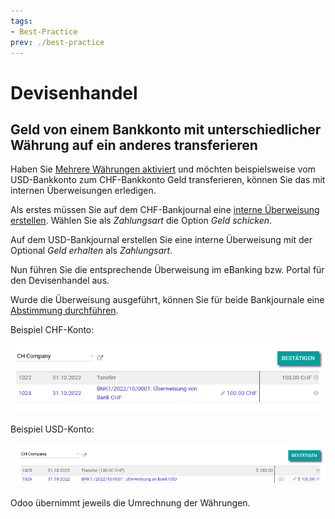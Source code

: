 ```yaml
---
tags:
- Best-Practice
prev: ./best-practice
---
```

# Devisenhandel

## Geld von einem Bankkonto mit unterschiedlicher Währung auf ein anderes transferieren

Haben Sie [Mehrere Währungen aktiviert](Finanzen%20Mehrere%20Währungen.md#Mehrere%20Währungen%20aktivieren) und möchten beispielsweise vom USD-Bankkonto zum CHF-Bankkonto Geld transferieren, können Sie das mit internen Überweisungen erledigen.

Als erstes müssen Sie auf dem CHF-Bankjournal eine [interne Überweisung erstellen](Finanzen%20Buchhaltung.md#Interne%20Überweisung%20erstellen). Wählen Sie als *Zahlungsart* die Option *Geld schicken*.

Auf dem USD-Bankjournal erstellen Sie eine interne Überweisung mit der Optional *Geld erhalten* als *Zahlungsart*.

Nun führen Sie die entsprechende Überweisung im eBanking bzw. Portal für den Devisenhandel aus.

Wurde die Überweisung ausgeführt, können Sie für beide Bankjournale eine [Abstimmung durchführen](Finanzen%20Abstimmung.md#Abstimmung%20durchführen).

Beispiel CHF-Konto:

![](assets/Best%20Practice%20Devisenhandel%20Abgleich%20CHF.png)

Beispiel USD-Konto:

![](assets/Best%20Practice%20Devisenhandel%20Abgleich%20USD.png)

Odoo übernimmt jeweils die Umrechnung der Währungen.